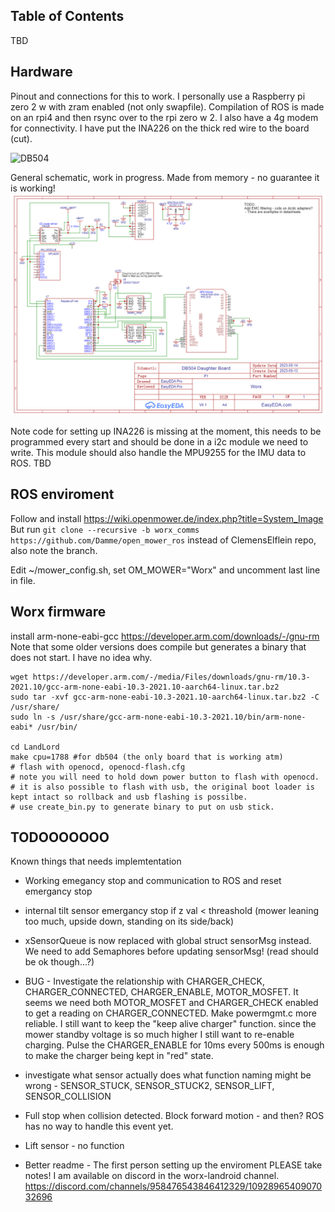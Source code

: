 ## Table of Contents

TBD


## Hardware
Pinout and connections for this to work. I personally use a Raspberry pi zero 2 w with zram enabled (not only swapfile). Compilation of ROS is made on an rpi4 and then rsync over to the rpi zero w 2.
I also have a 4g modem for connectivity. I have put the INA226 on the thick red wire to the board (cut).

![DB504](Worx_db504_pcb.png)

General schematic, work in progress. Made from memory - no guarantee it is working!
![Schematic](Worx_db504_schematic.png)

Note code for setting up INA226 is missing at the moment, this needs to be programmed every start and should be done in a i2c module we need to write. This module should also handle the MPU9255 for the IMU data to ROS. TBD


## ROS enviroment
Follow and install https://wiki.openmower.de/index.php?title=System_Image 
But run 
```git clone --recursive -b worx_comms https://github.com/Damme/open_mower_ros```  instead of ClemensElflein repo, also note the branch.

Edit ~/mower_config.sh, set OM_MOWER="Worx" and uncomment last line in file.

## Worx firmware
install arm-none-eabi-gcc https://developer.arm.com/downloads/-/gnu-rm
Note that some older versions does compile but generates a binary that does not start. I have no idea why.
```
wget https://developer.arm.com/-/media/Files/downloads/gnu-rm/10.3-2021.10/gcc-arm-none-eabi-10.3-2021.10-aarch64-linux.tar.bz2
sudo tar -xvf gcc-arm-none-eabi-10.3-2021.10-aarch64-linux.tar.bz2 -C /usr/share/
sudo ln -s /usr/share/gcc-arm-none-eabi-10.3-2021.10/bin/arm-none-eabi* /usr/bin/

cd LandLord
make cpu=1788 #for db504 (the only board that is working atm)
# flash with openocd, openocd-flash.cfg
# note you will need to hold down power button to flash with openocd.
# it is also possible to flash with usb, the original boot loader is kept intact so rollback and usb flashing is possilbe.
# use create_bin.py to generate binary to put on usb stick.
```


## TODOOOOOOO
Known things that needs implemtentation
* Working emegancy stop and communication to ROS and reset emergancy stop
* internal tilt sensor emergancy stop if z val < threashold (mower leaning too much, upside down, standing on its side/back)

* xSensorQueue is now replaced with global struct sensorMsg instead. We need to add Semaphores before updating sensorMsg! (read should be ok though...?)

* BUG - Investigate the relationship with CHARGER_CHECK, CHARGER_CONNECTED, CHARGER_ENABLE, MOTOR_MOSFET. It seems we need both MOTOR_MOSFET and CHARGER_CHECK enabled to get a reading on CHARGER_CONNECTED. Make powermgmt.c more reliable. I still want to keep the "keep alive charger" function. since the mower standby voltage is so much higher I still want to re-enable charging. Pulse the CHARGER_ENABLE for 10ms every 500ms is enough to make the charger being kept in "red" state.

* investigate what sensor actually does what function naming might be wrong - SENSOR_STUCK, SENSOR_STUCK2, SENSOR_LIFT, SENSOR_COLLISION
* Full stop when collision detected. Block forward motion - and then? ROS has no way to handle this event yet.
* Lift sensor - no function

* Better readme - The first person setting up the enviroment PLEASE take notes! I am available on discord in the worx-landroid channel. https://discord.com/channels/958476543846412329/1092896540907032696